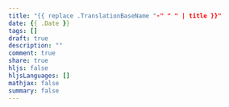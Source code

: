 ```yaml
---
title: "{{ replace .TranslationBaseName "-" " " | title }}"
date: {{ .Date }}
tags: []
draft: true
description: ""
comment: true
share: true
hljs: false
hljsLanguages: []
mathjax: false
summary: false
---
```

